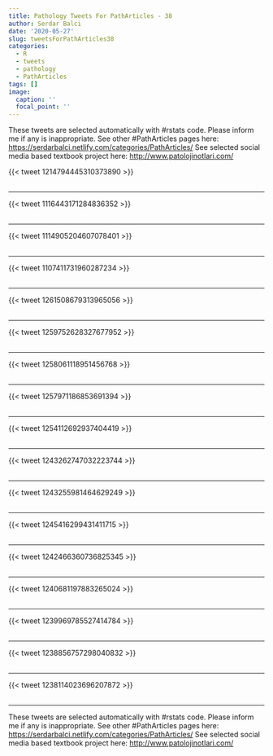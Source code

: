 ```yaml
---
title: Pathology Tweets For PathArticles - 38
author: Serdar Balci
date: '2020-05-27'
slug: tweetsForPathArticles38
categories:
  - R
  - tweets
  - pathology
  - PathArticles
tags: []
image:
  caption: ''
  focal_point: ''
---
```



These tweets are selected automatically with #rstats code. Please inform me if any is inappropriate.
See other #PathArticles pages here: https://serdarbalci.netlify.com/categories/PathArticles/ 
See selected social media based textbook project here: http://www.patolojinotlari.com/

{{< tweet 1214794445310373890 >}}
<br>
<br>
<hr>
{{< tweet 1116443171284836352 >}}
<br>
<br>
<hr>
{{< tweet 1114905204607078401 >}}
<br>
<br>
<hr>
{{< tweet 1107411731960287234 >}}
<br>
<br>
<hr>
{{< tweet 1261508679313965056 >}}
<br>
<br>
<hr>
{{< tweet 1259752628327677952 >}}
<br>
<br>
<hr>
{{< tweet 1258061118951456768 >}}
<br>
<br>
<hr>
{{< tweet 1257971186853691394 >}}
<br>
<br>
<hr>
{{< tweet 1254112692937404419 >}}
<br>
<br>
<hr>
{{< tweet 1243262747032223744 >}}
<br>
<br>
<hr>
{{< tweet 1243255981464629249 >}}
<br>
<br>
<hr>
{{< tweet 1245416299431411715 >}}
<br>
<br>
<hr>
{{< tweet 1242466360736825345 >}}
<br>
<br>
<hr>
{{< tweet 1240681197883265024 >}}
<br>
<br>
<hr>
{{< tweet 1239969785527414784 >}}
<br>
<br>
<hr>
{{< tweet 1238856757298040832 >}}
<br>
<br>
<hr>
{{< tweet 1238114023696207872 >}}
<br>
<br>
<hr>


These tweets are selected automatically with #rstats code. Please inform me if any is inappropriate.
See other #PathArticles pages here: https://serdarbalci.netlify.com/categories/PathArticles/ 
See selected social media based textbook project here: http://www.patolojinotlari.com/
